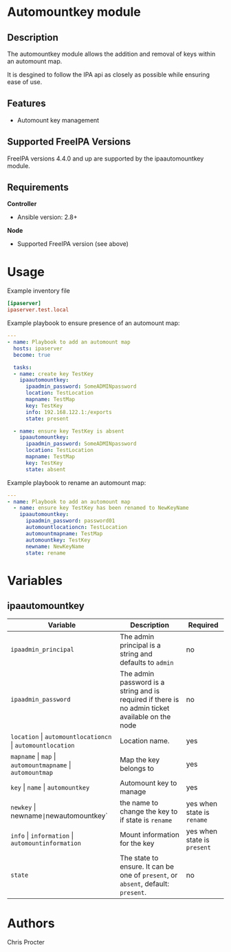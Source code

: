 Automountkey module
=====================

Description
-----------

The automountkey module allows the addition and removal of keys within an automount map. 

It is desgined to follow the IPA api as closely as possible while ensuring ease of use.


Features
--------
* Automount key management

Supported FreeIPA Versions
--------------------------

FreeIPA versions 4.4.0 and up are supported by the ipaautomountkey module.

Requirements
------------
**Controller**
* Ansible version: 2.8+

**Node**
* Supported FreeIPA version (see above)


Usage
=====

Example inventory file

```ini
[ipaserver]
ipaserver.test.local
```


Example playbook to ensure presence of an automount map:

```yaml
---
- name: Playbook to add an automount map
  hosts: ipaserver
  become: true

  tasks:
  - name: create key TestKey
    ipaautomountkey:
      ipaadmin_password: SomeADMINpassword
      location: TestLocation
      mapname: TestMap
      key: TestKey
      info: 192.168.122.1:/exports
      state: present

  - name: ensure key TestKey is absent
    ipaautomountkey:
      ipaadmin_password: SomeADMINpassword
      location: TestLocation
      mapname: TestMap
      key: TestKey
      state: absent
```

Example playbook to rename an automount map:

```yaml
---
- name: Playbook to add an automount map
  - name: ensure key TestKey has been renamed to NewKeyName
    ipaautomountkey:
      ipaadmin_password: password01
      automountlocationcn: TestLocation
      automountmapname: TestMap
      automountkey: TestKey
      newname: NewKeyName
      state: rename
```


Variables
=========

ipaautomountkey
-------

Variable | Description | Required
-------- | ----------- | --------
`ipaadmin_principal` | The admin principal is a string and defaults to `admin` | no
`ipaadmin_password` | The admin password is a string and is required if there is no admin ticket available on the node | no
`location` \| `automountlocationcn` \| `automountlocation` | Location name. | yes 
`mapname` \|  `map` \| `automountmapname` \| `automountmap` | Map the key belongs to | yes 
`key` \| `name` \| `automountkey` | Automount key to manage | yes 
`newkey` \| newname` \| `newautomountkey` | the name to change the key to if state is `rename` | yes when state is `rename`
`info` \| `information` \| `automountinformation` | Mount information for the key | yes when state is `present`
`state` | The state to ensure. It can be one of `present`, or `absent`, default: `present`. | no

Authors
=======

Chris Procter
